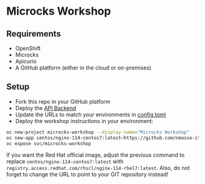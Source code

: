 # Microcks Workshop

## Requirements

- OpenShift
- Microcks
- Apicurio
- A GitHub platform (either in the cloud or on-premises)

## Setup

- Fork this repo in your GitHub platform
- Deploy the [API Backend](api-backend/nodejs/)
- Update the URLs to match your environments in [config.toml](lab-instructions/config.toml)
- Deploy the workshop instructions in your environment:

```sh
oc new-project microcks-workshop --display-name="Microcks Workshop"
oc new-app centos/nginx-114-centos7:latest~https://github.com/nmasse-itix/microcks-workshop.git --name=microcks-workshop
oc expose svc/microcks-workshop
```

If you want the Red Hat official image, adjust the previous command to replace `centos/nginx-114-centos7:latest` with `registry.access.redhat.com/rhscl/nginx-114-rhel7:latest`. Also, do not forget to change the URL to point to your GIT repository instead!

